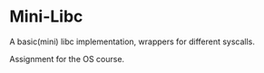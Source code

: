 # Mini-Libc

A basic(mini) libc implementation, wrappers for different syscalls.

Assignment for the OS course.

